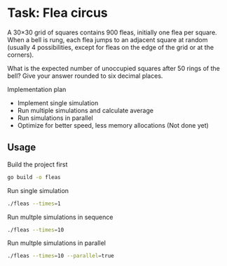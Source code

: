 # Task: Flea circus

A 30×30 grid of squares contains 900 fleas, initially one flea per square.
When a bell is rung, each flea jumps to an adjacent square at random (usually 4 possibilities, except for fleas on the edge of the grid or at the corners).

What is the expected number of unoccupied squares after 50 rings of the bell? Give your answer rounded to six decimal places.

Implementation plan

 - Implement single simulation
 - Run multiple simulations and calculate average
 - Run simulations in parallel
 - Optimize for better speed, less memory allocations (Not done yet)

## Usage

Build the project first

```sh
go build -o fleas
```

Run single simulation
```sh
./fleas --times=1
```

Run multple simulations in sequence
```sh
./fleas --times=10
```

Run multple simulations in parallel
```sh
./fleas --times=10 --parallel=true
```
